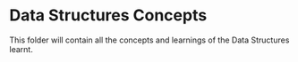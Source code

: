 # Data Structures Concepts
This folder will contain all the concepts and learnings of the Data Structures learnt.
